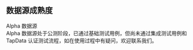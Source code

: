 ## 数据源成熟度

<span class="tooltip">
  <span class="highlight-text">
    Alpha 数据源
  </span>
  <div class="tooltip-content">
    Alpha 数据源处于公测阶段，已通过基础测试用例，但尚未通过集成测试用例和 TapData 认证测试流程，如在使用过程中有疑问，欢迎联系我们。
  </div>
</span>